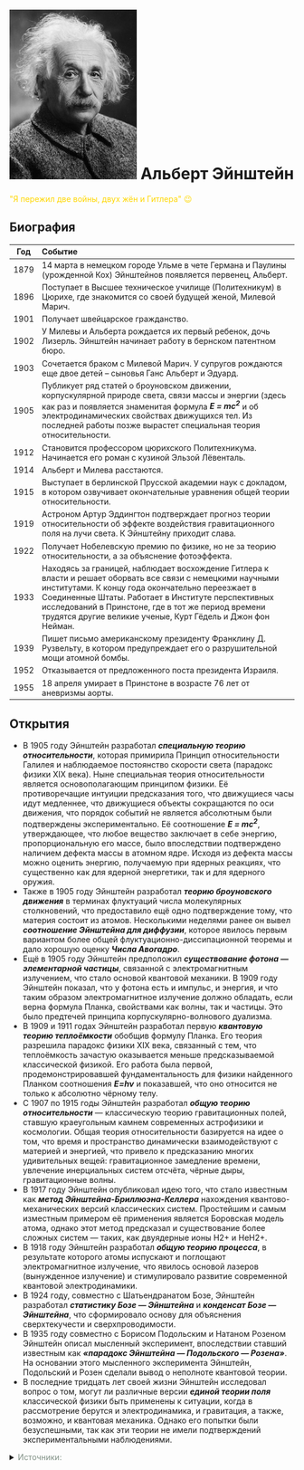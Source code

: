 <style>sd{color:rgb(129, 145, 134);}</style>
<style>x2{color:rgb(255, 215, 0);}</style>


# ![Фото](/img/Albert_Einstein_Head.jpg) Альберт Эйнштейн  
<x2>"Я пережил две войны, двух жён и Гитлера" 😉</x2>

## Биография

|Год|Событие|
|:-------------:|:-------------|
|1879|14 марта в немецком городе Ульме в чете Германа и Паулины (урожденной Кох) Эйнштейнов появляется первенец, Альберт.|
|1896|Поступает в Высшее техническое училище (Политехникум) в Цюрихе, где знакомится со своей будущей женой, Милевой Марич.
|1901|Получает швейцарское гражданство.
|1902|У Милевы и Альберта рождается их первый ребенок, дочь Лизерль. Эйнштейн начинает работу в бернском патентном бюро.
|1903|Сочетается браком с Милевой Марич. У супругов рождаются еще двое детей – сыновья Ганс Альберт и Эдуард.
|1905|Публикует ряд статей о броуновском движении, корпускулярной природе света, связи массы и энергии (здесь как раз и появляется знаменитая формула ***E = mc<sup>2</sup>*** и об электродинамических свойствах движущихся тел. Из последней работы позже вырастет специальная теория относительности.
|1912|Становится профессором цюрихского Политехникума. Начинается его роман с кузиной Эльзой Лёвенталь.
|1914|Альберт и Милева расстаются.
|1915|Выступает в берлинской Прусской академии наук с докладом, в котором озвучивает окончательные уравнения общей теории относительности.
|1919|Астроном Артур Эддингтон подтверждает прогноз теории относительности об эффекте воздействия гравитационного поля на лучи света. К Эйнштейну приходит слава.
|1922|Получает Нобелевскую премию по физике, но не за теорию относительности, а за объяснение фотоэффекта.
|1933|Находясь за границей, наблюдает восхождение Гитлера к власти и решает оборвать все связи с немецкими научными институтами. К концу года окончательно переезжает в Соединенные Штаты. Работает в Институте перспективных исследований в Принстоне, где в тот же период времени трудятся другие великие ученые, Курт Гёдель и Джон фон Нейман.
|1939|Пишет письмо американскому президенту Франклину Д. Рузвельту, в котором предупреждает его о разрушительной мощи атомной бомбы.
|1952|Отказывается от предложенного поста президента Израиля.
|1955|18 апреля умирает в Принстоне в возрасте 76 лет от аневризмы аорты.

## Открытия  

- В 1905 году Эйнштейн разработал ***специальную теорию относительности***, которая примирила Принцип относительности Галилея и наблюдаемое постоянство скорости света (парадокс физики XIX века). Ныне специальная теория относительности является основополагающим принципом физики. Её противоречащие интуиции предсказания того, что движущиеся часы идут медленнее, что движущиеся объекты сокращаются по оси движения, что порядок событий не является абсолютным были подтверждены экспериментально. Её соотношение ***E = mc<sup>2</sup>***, утверждающее, что любое вещество заключает в себе энергию, пропорциональную его массе, было впоследствии подтверждено наличием дефекта массы в атомном ядре. Исходя из дефекта массы можно оценить энергию, получаемую при ядерных реакциях, что существенно как для ядерной энергетики, так и для ядерного оружия.
- Также в 1905 году Эйнштейн разработал ***теорию броуновского движения*** в терминах флуктуаций числа молекулярных столкновений, что предоставило ещё одно подтверждение тому, что материя состоит из атомов. Несколькими неделями ранее он вывел ***соотношение Эйнштейна для диффузии***, которое явилось первым вариантом более общей флуктуационно-диссипационной теоремы и дало хорошую оценку ***Числа Авогадро***.
- Ещё в 1905 году Эйнштейн предположил ***существование фотона — элементарной частицы***, связанной с электромагнитным излучением, что стало основой квантовой механики. В 1909 году Эйнштейн показал, что у фотона есть и импульс, и энергия, и что таким образом электромагнитное излучение должно обладать, если верна формула Планка, свойствами как волны, так и частицы. Это было предтечей принципа корпускулярно-волнового дуализма.
- В 1909 и 1911 годах Эйнштейн разработал первую ***квантовую теорию теплоёмкости*** обобщив формулу Планка. Его теория разрешила парадокс физики XIX века, связанный с тем, что теплоёмкость зачастую оказывается меньше предсказываемой классической физикой. Его работа была первой, продемонстрировавшей фундаментальность для физики найденного Планком соотношения ***E=hν*** и показавшей, что оно относится не только к абсолютно чёрному телу.
- С 1907 по 1915 годы Эйнштейн разработал ***общую теорию относительности*** — классическую теорию гравитационных полей, ставшую краеугольным камнем современных астрофизики и космологии. Общая теория относительности базируется на идее о том, что время и пространство динамически взаимодействуют с материей и энергией, что привело к предсказанию многих удивительных вещей: гравитационное замедление времени, увлечение инерциальных систем отсчёта, чёрные дыры, гравитационные волны.
- В 1917 году Эйнштейн опубликовал идею того, что стало известным как ***метод Эйнштейна-Бриллюэна-Келлера*** нахождения квантово-механических версий классических систем. Простейшим и самым изместным примером её применения является Боровская модель атома, однако этот метод предсказал и существование более сложных систем — таких, как двуядерные ионы H2+ и HeH2+.
- В 1918 году Эйнштейн разработал ***общую теорию процесса***, в результате которого атомы испускают и поглощают электромагнитное излучение, что явилось основой лазеров (вынужденное излучение) и стимулировало развитие современной квантовой электродинамики.
- В 1924 году, совместно с Шатьендранатом Бозе, Эйнштейн разработал ***статистику Бозе — Эйнштейна*** и ***конденсат Бозе — Эйнштейна***, что сформировало основу для объяснения сверхтекучести и сверхпроводимости.
- В 1935 году совместно с Борисом Подольским и Натаном Розеном Эйнштейн описал мысленный эксперимент, впоследствии ставший известным как ***«парадокс Эйнштейна — Подольского — Розена»***. На основании этого мысленного эксперимента Эйнштейн, Подольский и Розен сделали вывод о неполноте квантовой теории.
- В последние тридцать лет своей жизни Эйнштейн исследовал вопрос о том, могут ли различные версии ***единой теории поля*** классической физики быть применены к ситуации, когда в рассмотрение берутся и электродинамика, и гравитация, а также, возможно, и квантовая механика. Однако его попытки были безуспешными, так как эти теории не имели подтверждений экспериментальными наблюдениями.

<details><summary><sd>Источники:</sd></summary> 

- <https://ru.wikipedia.org/>
- <https://www.rulit.me/>

</details>